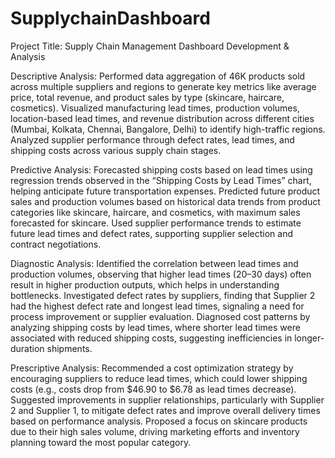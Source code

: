 # SupplychainDashboard

Project Title:  Supply Chain Management Dashboard Development & Analysis

Descriptive Analysis:
Performed data aggregation of 46K products sold across multiple suppliers and regions to generate key metrics like average price, total revenue, and product sales by type (skincare, haircare, cosmetics).
Visualized manufacturing lead times, production volumes, location-based lead times, and revenue distribution across different cities (Mumbai, Kolkata, Chennai, Bangalore, Delhi) to identify high-traffic regions.
Analyzed supplier performance through defect rates, lead times, and shipping costs across various supply chain stages.

Predictive Analysis:
Forecasted shipping costs based on lead times using regression trends observed in the “Shipping Costs by Lead Times” chart, helping anticipate future transportation expenses.
Predicted future product sales and production volumes based on historical data trends from product categories like skincare, haircare, and cosmetics, with maximum sales forecasted for skincare.
Used supplier performance trends to estimate future lead times and defect rates, supporting supplier selection and contract negotiations.

Diagnostic Analysis:
Identified the correlation between lead times and production volumes, observing that higher lead times (20–30 days) often result in higher production outputs, which helps in understanding bottlenecks.
Investigated defect rates by suppliers, finding that Supplier 2 had the highest defect rate and longest lead times, signaling a need for process improvement or supplier evaluation.
Diagnosed cost patterns by analyzing shipping costs by lead times, where shorter lead times were associated with reduced shipping costs, suggesting inefficiencies in longer-duration shipments.

Prescriptive Analysis:
Recommended a cost optimization strategy by encouraging suppliers to reduce lead times, which could lower shipping costs (e.g., costs drop from $46.90 to $6.78 as lead times decrease).
Suggested improvements in supplier relationships, particularly with Supplier 2 and Supplier 1, to mitigate defect rates and improve overall delivery times based on performance analysis.
Proposed a focus on skincare products due to their high sales volume, driving marketing efforts and inventory planning toward the most popular category.
